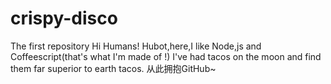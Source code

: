 # crispy-disco
The first repository
Hi Humans!
Hubot,here,I like Node,js and Coffeescript(that's what I'm made of !)
I've had tacos on the moon and find them far superior to earth tacos.
从此拥抱GitHub~
